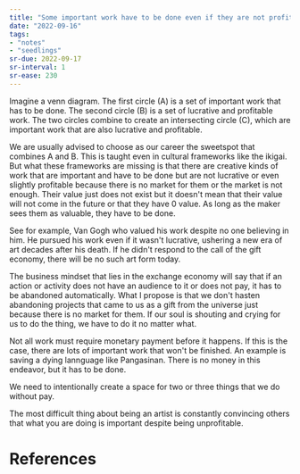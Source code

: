 ```yaml
---
title: "Some important work have to be done even if they are not profitable"
date: "2022-09-16"
tags:
- "notes"
- "seedlings"
sr-due: 2022-09-17
sr-interval: 1
sr-ease: 230
---
```


Imagine a venn diagram. The first circle (A) is a set of important work that has to be done. The second circle (B) is a set of lucrative and profitable work. The two circles combine to create an intersecting circle (C), which are important work that are also lucrative and profitable.

We are usually advised to choose as our career the sweetspot that combines A and B. This is taught even in cultural frameworks like the ikigai. But what these frameworks are missing is that there are creative kinds of work that are important and have to be done but are not lucrative or even slightly profitable because there is no market for them or the market is not enough. Their value just does not exist but it doesn't mean that their value will not come in the future or that they have 0 value. As long as the maker sees them as valuable, they have to be done.

See for example, Van Gogh who valued his work despite no one believing in him. He pursued his work even if it wasn't lucrative, ushering a new era of art decades after his death. If he didn't respond to the call of the gift economy, there will be no such art form today.

The business mindset that lies in the exchange economy will say that if an action or activity does not have an audience to it or does not pay, it has to be abandoned automatically. What I propose is that we don't hasten abandoning projects that came to us as a gift from the universe just because there is no market for them. If our soul is shouting and crying for us to do the thing, we have to do it no matter what.

Not all work must require monetary payment before it happens. If this is the case, there are lots of important work that won't be finished. An example is saving a dying lannguage like Pangasinan. There is no money in this endeavor, but it has to be done.

We need to intentionally create a space for two or three things that we do without pay.

The most difficult thing about being an artist is constantly convincing others that what you are doing is important despite being unprofitable.

# References